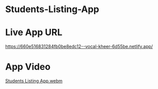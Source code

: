 # Students-Listing-App

# Live App URL
https://660e516831284fb0be8edc12--vocal-kheer-6d55be.netlify.app/

# App Video
[Students Listing App.webm](https://github.com/iamfalkunaz/Students-Listing-App/assets/101325838/71a8cc82-8552-4cd5-9fc2-93a7bfa2dda5)
